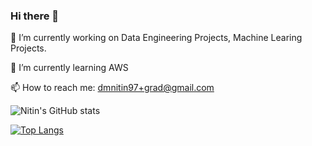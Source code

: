 ### Hi there 👋

 🔭 I’m currently working on Data Engineering Projects, Machine Learing Projects.
 
 🌱 I’m currently learning AWS
 
 📫 How to reach me: dmnitin97+grad@gmail.com
 
 
 ![Nitin's GitHub stats](https://github-readme-stats.vercel.app/api?username=NITIN0601&theme=dark&show_icons=true)
 
 [![Top Langs](https://github-readme-stats.vercel.app/api/top-langs/?username=NITIN0601&layout=pie)](https://github.com/NITIN0601/github-readme-stats)
 
<!--
**NITIN0601/NITIN0601** is a ✨ _special_ ✨ repository because its `README.md` (this file) appears on your GitHub profile.

Here are some ideas to get you started:


- 👯 I’m looking to collaborate on ...
- 🤔 I’m looking for help with ...
- 💬 Ask me about ...

- 😄 Pronouns: ...
- ⚡ Fun fact: ...



